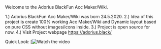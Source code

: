 Welcome to the Adorius BlackFun Acc Maker/Wiki.
						
1.) Adorius BlackFun Acc Maker/Wiki was born 24.5.2020.
2.) Idea of this project is create 100% working Acc Maker/Wiki and Dynamic layout based on pure CSS without images/icons inside.
3.) Project is open source for now.
4.) Visit Project webpage https://adorius.black/

Quick Look:
[![Watch the video](https://www.youtube.com/watch?v=_3ja2nXeDFk&feature=youtu.be)
